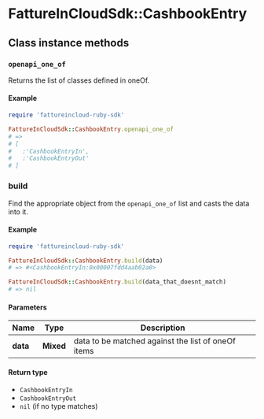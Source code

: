 # FattureInCloudSdk::CashbookEntry

## Class instance methods

### `openapi_one_of`

Returns the list of classes defined in oneOf.

#### Example

```ruby
require 'fattureincloud-ruby-sdk'

FattureInCloudSdk::CashbookEntry.openapi_one_of
# =>
# [
#   :'CashbookEntryIn',
#   :'CashbookEntryOut'
# ]
```

### build

Find the appropriate object from the `openapi_one_of` list and casts the data into it.

#### Example

```ruby
require 'fattureincloud-ruby-sdk'

FattureInCloudSdk::CashbookEntry.build(data)
# => #<CashbookEntryIn:0x00007fdd4aab02a0>

FattureInCloudSdk::CashbookEntry.build(data_that_doesnt_match)
# => nil
```

#### Parameters

| Name | Type | Description |
| ---- | ---- | ----------- |
| **data** | **Mixed** | data to be matched against the list of oneOf items |

#### Return type

- `CashbookEntryIn`
- `CashbookEntryOut`
- `nil` (if no type matches)

